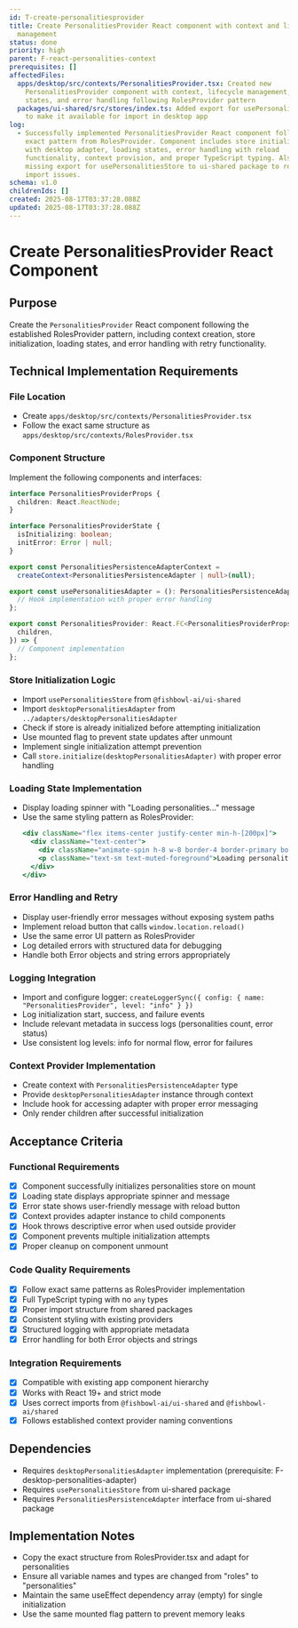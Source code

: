 ```yaml
---
id: T-create-personalitiesprovider
title: Create PersonalitiesProvider React component with context and lifecycle
  management
status: done
priority: high
parent: F-react-personalities-context
prerequisites: []
affectedFiles:
  apps/desktop/src/contexts/PersonalitiesProvider.tsx: Created new
    PersonalitiesProvider component with context, lifecycle management, loading
    states, and error handling following RolesProvider pattern
  packages/ui-shared/src/stores/index.ts: Added export for usePersonalitiesStore
    to make it available for import in desktop app
log:
  - Successfully implemented PersonalitiesProvider React component following the
    exact pattern from RolesProvider. Component includes store initialization
    with desktop adapter, loading states, error handling with reload
    functionality, context provision, and proper TypeScript typing. Also added
    missing export for usePersonalitiesStore to ui-shared package to resolve
    import issues.
schema: v1.0
childrenIds: []
created: 2025-08-17T03:37:28.088Z
updated: 2025-08-17T03:37:28.088Z
---
```


# Create PersonalitiesProvider React Component

## Purpose

Create the `PersonalitiesProvider` React component following the established RolesProvider pattern, including context creation, store initialization, loading states, and error handling with retry functionality.

## Technical Implementation Requirements

### File Location

- Create `apps/desktop/src/contexts/PersonalitiesProvider.tsx`
- Follow the exact same structure as `apps/desktop/src/contexts/RolesProvider.tsx`

### Component Structure

Implement the following components and interfaces:

```typescript
interface PersonalitiesProviderProps {
  children: React.ReactNode;
}

interface PersonalitiesProviderState {
  isInitializing: boolean;
  initError: Error | null;
}

export const PersonalitiesPersistenceAdapterContext =
  createContext<PersonalitiesPersistenceAdapter | null>(null);

export const usePersonalitiesAdapter = (): PersonalitiesPersistenceAdapter => {
  // Hook implementation with proper error handling
};

export const PersonalitiesProvider: React.FC<PersonalitiesProviderProps> = ({
  children,
}) => {
  // Component implementation
};
```

### Store Initialization Logic

- Import `usePersonalitiesStore` from `@fishbowl-ai/ui-shared`
- Import `desktopPersonalitiesAdapter` from `../adapters/desktopPersonalitiesAdapter`
- Check if store is already initialized before attempting initialization
- Use mounted flag to prevent state updates after unmount
- Implement single initialization attempt prevention
- Call `store.initialize(desktopPersonalitiesAdapter)` with proper error handling

### Loading State Implementation

- Display loading spinner with "Loading personalities..." message
- Use the same styling pattern as RolesProvider:
  ```jsx
  <div className="flex items-center justify-center min-h-[200px]">
    <div className="text-center">
      <div className="animate-spin h-8 w-8 border-4 border-primary border-t-transparent rounded-full mx-auto mb-2" />
      <p className="text-sm text-muted-foreground">Loading personalities...</p>
    </div>
  </div>
  ```

### Error Handling and Retry

- Display user-friendly error messages without exposing system paths
- Implement reload button that calls `window.location.reload()`
- Use the same error UI pattern as RolesProvider
- Log detailed errors with structured data for debugging
- Handle both Error objects and string errors appropriately

### Logging Integration

- Import and configure logger: `createLoggerSync({ config: { name: "PersonalitiesProvider", level: "info" } })`
- Log initialization start, success, and failure events
- Include relevant metadata in success logs (personalities count, error status)
- Use consistent log levels: info for normal flow, error for failures

### Context Provider Implementation

- Create context with `PersonalitiesPersistenceAdapter` type
- Provide `desktopPersonalitiesAdapter` instance through context
- Include hook for accessing adapter with proper error messaging
- Only render children after successful initialization

## Acceptance Criteria

### Functional Requirements

- [x] Component successfully initializes personalities store on mount
- [x] Loading state displays appropriate spinner and message
- [x] Error state shows user-friendly message with reload button
- [x] Context provides adapter instance to child components
- [x] Hook throws descriptive error when used outside provider
- [x] Component prevents multiple initialization attempts
- [x] Proper cleanup on component unmount

### Code Quality Requirements

- [x] Follow exact same patterns as RolesProvider implementation
- [x] Full TypeScript typing with no `any` types
- [x] Proper import structure from shared packages
- [x] Consistent styling with existing providers
- [x] Structured logging with appropriate metadata
- [x] Error handling for both Error objects and strings

### Integration Requirements

- [x] Compatible with existing app component hierarchy
- [x] Works with React 19+ and strict mode
- [x] Uses correct imports from `@fishbowl-ai/ui-shared` and `@fishbowl-ai/shared`
- [x] Follows established context provider naming conventions

## Dependencies

- Requires `desktopPersonalitiesAdapter` implementation (prerequisite: F-desktop-personalities-adapter)
- Requires `usePersonalitiesStore` from ui-shared package
- Requires `PersonalitiesPersistenceAdapter` interface from ui-shared package

## Implementation Notes

- Copy the exact structure from RolesProvider.tsx and adapt for personalities
- Ensure all variable names and types are changed from "roles" to "personalities"
- Maintain the same useEffect dependency array (empty) for single initialization
- Use the same mounted flag pattern to prevent memory leaks
